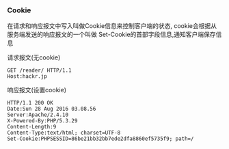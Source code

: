 ### Cookie
在请求和响应报文中写入叫做Cookie信息来控制客户端的状态, cookie会根据从服务端发送的响应报文的一个叫做
Set-Cookie的首部字段信息,通知客户端保存信息

请求报文(无cookie)
```
GET /reader/ HTTP/1.1
Host:hackr.jp
```

响应报文(设置cookie)
```http
HTTP/1.1 200 OK
Date:Sun 28 Aug 2016 03.08.56
Server:Apache/2.4.10
X-Powered-By:PHP/5.3.29
Content-Length:9				
Content-Type:text/html; charset=UTF-8
Set-Cookie:PHPSESSID=86be21bb32bb7ede2dfa8860ef5735f9; path=/
```

